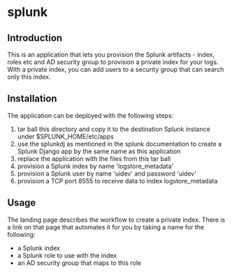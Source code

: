 # splunk
Introduction
------------
This is an application that lets you provision the Splunk artifacts - index, roles etc and AD security group to provision a private index for your logs. With a private index, you can add users to a security group that can search only this index.


Installation
------------
The application can be deployed with the following steps:
1) tar ball this directory and copy it to the destination Splunk instance under $SPLUNK_HOME/etc/apps
2) use the splunkdj as mentioned in the splunk documentation to create a Splunk Django app by the same name as this application
3) replace the application with the files from this tar ball
4) provision a Splunk index by name 'logstore_metadata'
5) provision a Splunk user by name 'uidev' and password 'uidev'
6) provision a TCP port 8555 to receive data to index logstore_metadata

Usage
-----
The landing page describes the workflow to create a private index.
There is a link on that page that automates it for you by taking a name for the following:
- a Splunk index
- a Splunk role to use with the index
- an AD security group that maps to this role
